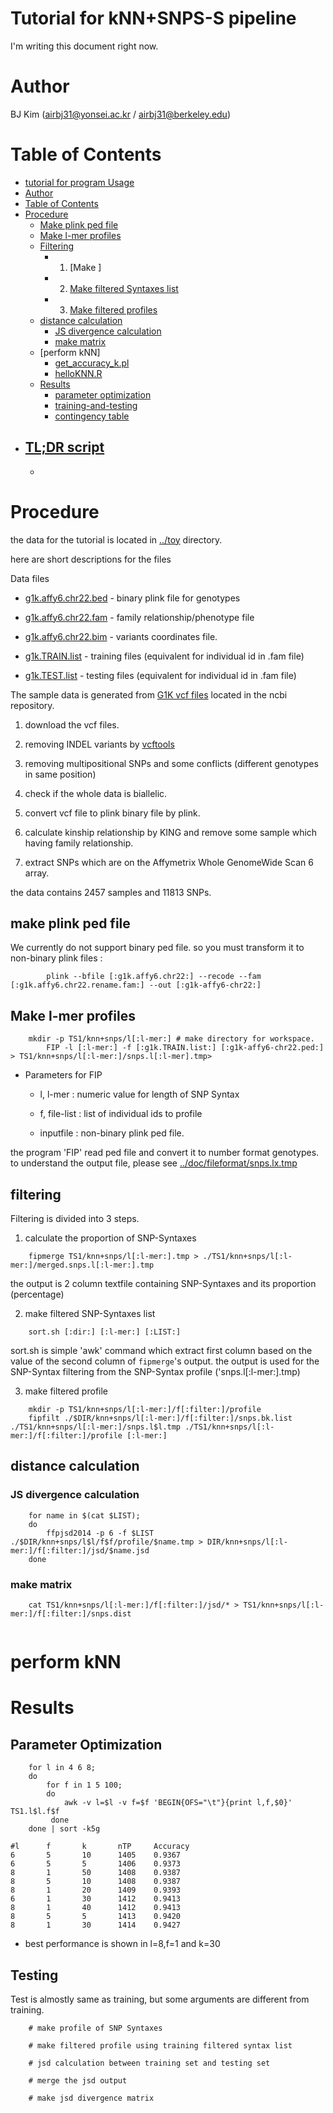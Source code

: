 # Tutorial for kNN+SNPS-S pipeline

I'm writing this document right now.

# Author

BJ Kim (airbj31@yonsei.ac.kr / airbj31@berkeley.edu)

# Table of Contents

- [tutorial for program Usage](#Tutorial-for-program-usage)
- [Author](#Author)
- [Table of Contents](#Table-of-contents)
- [Procedure](#Procedure)
  - [Make plink ped file](#make-plink-ped-file)
  - [Make l-mer profiles](#make-l-mer-profile)
  - [Filtering](#filtering)
    - 1. [Make ]
    - 2. [Make filtered Syntaxes list](#make-filtered-syntaxes-list)
    - 3. [Make filtered profiles](#make-filtered-profile)  
  - [distance calculation](#distance-calculation)
    - [JS divergence calculation](#JS-divergence-calculation)
    - [make matrix](#make-matrix)
  - [perform kNN]
    - [get_accuracy_k.pl]()
    - [helloKNN.R]()
  - [Results](#Results)
    - [parameter optimization]()
    - [training-and-testing]()
    - [contingency table]()
- [TL;DR script](#TL;DR)
    -
    -

# Procedure

the data for the tutorial is located in [../toy](../toy) directory.

here are short descriptions for the files

Data files

- [g1k.affy6.chr22.bed](./toy/g1k.affy6.chr22.bed) - binary plink file for genotypes
- [g1k.affy6.chr22.fam](./toy/g1k.affy6.chr22.fam) - family relationship/phenotype file
- [g1k.affy6.chr22.bim](./toy/g1k.affy6.chr22.bim) - variants coordinates file.

- [g1k.TRAIN.list](./toy/g1k.TRAIN.list) - training files (equivalent for individual id in .fam file)
- [g1k.TEST.list](./toy/g1k.TEST.list)   - testing files  (equivalent for individual id in .fam file)

The sample data is generated from [G1K vcf files]() located in the ncbi repository.

  1. download the vcf files.

  2. removing INDEL variants by [vcftools]()

  3. removing multipositional SNPs and some conflicts (different genotypes in same position)

  4. check if the whole data is biallelic.
  
  5. convert vcf file to plink binary file by plink.

  6. calculate kinship relationship by KING and remove some sample which having family relationship.

  7. extract SNPs which are on the Affymetrix Whole GenomeWide Scan 6 array. 

the data contains 2457 samples and 11813 SNPs.

## make plink ped file

We currently do not support binary ped file. so you must transform it to non-binary plink files :

```
        plink --bfile [:g1k.affy6.chr22:] --recode --fam [:g1k.affy6.chr22.rename.fam:] --out [:g1k-affy6-chr22:]
```

## Make l-mer profiles

```
	mkdir -p TS1/knn+snps/l[:l-mer:] # make directory for workspace.
        FIP -l [:l-mer:] -f [:g1k.TRAIN.list:] [:g1k-affy6-chr22.ped:] > TS1/knn+snps/l[:l-mer:]/snps.l[:l-mer].tmp>
```

- Parameters for FIP

  - l, l-mer     : numeric value for length of SNP Syntax

  - f, file-list : list of individual ids to profile

  - inputfile    : non-binary plink ped file. 

the program 'FIP' read ped file and convert it to number format genotypes. to understand the output file, please see [../doc/fileformat/snps.lx.tmp](../doc/fileformat/snps.lx.tmp)


## filtering 

Filtering is divided into 3 steps.

  1. calculate the proportion of SNP-Syntaxes

```
	fipmerge TS1/knn+snps/l[:l-mer:].tmp > ./TS1/knn+snps/l[:l-mer:]/merged.snps.l[:l-mer:].tmp  

```

 the output is 2 column textfile containing SNP-Syntaxes and its proportion (percentage)


  2. make filtered SNP-Syntaxes list 

```
	sort.sh [:dir:] [:l-mer:] [:LIST:]

```

 sort.sh is simple 'awk' command which extract first column based on the value of the second column of `fipmerge`'s output. the output is used for the SNP-Syntax filtering from the SNP-Syntax profile ('snps.l[:l-mer:].tmp) 

  3. make filtered profile


```
	mkdir -p TS1/knn+snps/l[:l-mer:]/f[:filter:]/profile
	fipfilt ./$DIR/knn+snps/l[:l-mer:]/f[:filter:]/snps.bk.list ./TS1/knn+snps/l[:l-mer:]/snps.l$l.tmp ./TS1/knn+snps/l[:l-mer:]/f[:filter:]/profile [:l-mer:] 

```

## distance calculation


### JS divergence calculation


```
	for name in $(cat $LIST);
	do 
		ffpjsd2014 -p 6 -f $LIST ./$DIR/knn+snps/l$l/f$f/profile/$name.tmp > DIR/knn+snps/l[:l-mer:]/f[:filter:]/jsd/$name.jsd
	done

```

### make matrix


```
	cat TS1/knn+snps/l[:l-mer:]/f[:filter:]/jsd/* > TS1/knn+snps/l[:l-mer:]/f[:filter:]/snps.dist
	

```

# perform kNN


# Results
	
## Parameter Optimization


```
	for l in 4 6 8; 
	do 
		for f in 1 5 100; 
		do 
			awk -v l=$l -v f=$f 'BEGIN{OFS="\t"}{print l,f,$0}' TS1.l$l.f$f
		 done
	done | sort -k5g

```

```{output}
#l      f       k       nTP     Accuracy
6       5       10      1405    0.9367
6       5       5       1406    0.9373
8       1       50      1408    0.9387
8       5       10      1408    0.9387
8       1       20      1409    0.9393
6       1       30      1412    0.9413
8       1       40      1412    0.9413
8       5       5       1413    0.9420
8       1       30      1414    0.9427

```


- best performance is shown in l=8,f=1 and k=30
 

## Testing


Test is almostly same as training, but some arguments are different from training.


```
	# make profile of SNP Syntaxes
	
	# make filtered profile using training filtered syntax list

	# jsd calculation between training set and testing set

	# merge the jsd output 

	# make jsd divergence matrix


```


